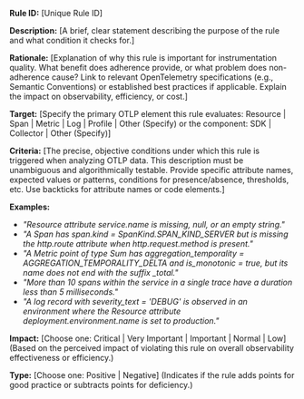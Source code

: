 **Rule ID:** \[Unique Rule ID\]

**Description:** \[A brief, clear statement describing the purpose of the rule and what condition it checks for.\]

**Rationale:** \[Explanation of why this rule is important for instrumentation quality. What benefit does adherence provide, or what problem does non-adherence cause? Link to relevant OpenTelemetry specifications (e.g., Semantic Conventions) or established best practices if applicable. Explain the impact on observability, efficiency, or cost.\]

**Target:** \[Specify the primary OTLP element this rule evaluates: Resource | Span | Metric | Log | Profile | Other (Specify) or the component: SDK | Collector | Other (Specify)\]

**Criteria:** \[The precise, objective conditions under which this rule is triggered when analyzing OTLP data. This description must be unambiguous and algorithmically testable. Provide specific attribute names, expected values or patterns, conditions for presence/absence, thresholds, etc. Use backticks for attribute names or code elements.\]

**Examples:**

* *"Resource attribute service.name is missing, null, or an empty string."*  
* *"A Span has span.kind \= SpanKind.SPAN\_KIND\_SERVER but is missing the http.route attribute when http.request.method is present."*  
* *"A Metric point of type Sum has aggregation\_temporality \= AGGREGATION\_TEMPORALITY\_DELTA and is\_monotonic \= true, but its name does not end with the suffix \_total."*  
* *"More than 10 spans within the service in a single trace have a duration less than 5 milliseconds."*  
* *"A log record with severity\_text \= 'DEBUG' is observed in an environment where the Resource attribute deployment.environment.name is set to production."*

**Impact:** \[Choose one: Critical | Very Important | Important | Normal | Low\] (Based on the perceived impact of violating this rule on overall observability effectiveness or efficiency.)

**Type:** \[Choose one: Positive | Negative\] (Indicates if the rule adds points for good practice or subtracts points for deficiency.)  

